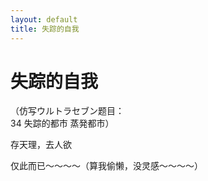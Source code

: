 ```yaml
---
layout: default
title: 失踪的自我
---
```

# 失踪的自我
（仿写ウルトラセブン题目：<br/>
34 失踪的都市 蒸発都市）

存天理，去人欲

仅此而已～～～～（算我偷懒，没灵感～～～～）
